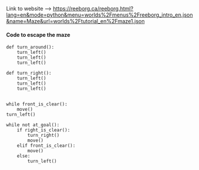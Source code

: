 
Link to website --> https://reeborg.ca/reeborg.html?lang=en&mode=python&menu=worlds%2Fmenus%2Freeborg_intro_en.json&name=Maze&url=worlds%2Ftutorial_en%2Fmaze1.json

#### Code to escape the maze

```
def turn_around():
    turn_left()
    turn_left()
    turn_left()
    
def turn_right():
    turn_left()
    turn_left()
    turn_left()
    
 
while front_is_clear():
    move()
turn_left()

while not at_goal():
    if right_is_clear():
        turn_right()
        move()
    elif front_is_clear():
        move()
    else:
        turn_left()
```
